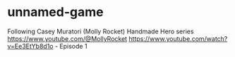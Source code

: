 # unnamed-game
Following Casey Muratori (Molly Rocket) Handmade Hero series
https://www.youtube.com/@MollyRocket
https://www.youtube.com/watch?v=Ee3EtYb8d1o - Episode 1
